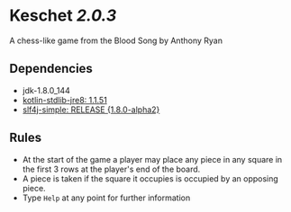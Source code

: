 # Keschet _2.0.3_

A chess-like game from the Blood Song by Anthony Ryan

## Dependencies

- jdk-1.8.0_144
- [kotlin-stdlib-jre8: 1.1.51](https://kotlinlang.org/)
- [slf4j-simple: RELEASE {1.8.0-alpha2}](https://www.slf4j.org/)

## Rules

- At the start of the game a player may place any piece in any square in the first 3 rows at the player's end of the board.
- A piece is taken if the square it occupies is occupied by an opposing piece.
- Type `Help` at any point for further information